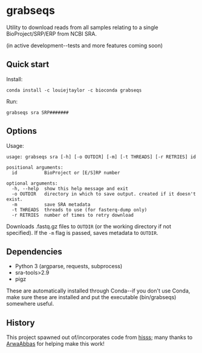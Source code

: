 # grabseqs

Utility to download reads from all samples relating to a single BioProject/SRP/ERP from NCBI SRA.

(in active development--tests and more features coming soon)

## Quick start

Install:

    conda install -c louiejtaylor -c bioconda grabseqs

Run:

    grabseqs sra SRP#######

## Options

Usage:

    usage: grabseqs sra [-h] [-o OUTDIR] [-m] [-t THREADS] [-r RETRIES] id

    positional arguments:
      id          BioProject or [E/S]RP number

    optional arguments:
      -h, --help  show this help message and exit
      -o OUTDIR   directory in which to save output. created if it doesn't exist.
      -m          save SRA metadata
      -t THREADS  threads to use (for fasterq-dump only)
      -r RETRIES  number of times to retry download
      
Downloads .fastq.gz files to `OUTDIR` (or the working directory if not specified). If the `-m` flag is passed, saves metadata to `OUTDIR`.

## Dependencies
  
   - Python 3 (argparse, requests, subprocess)
   - sra-tools>2.9
   - pigz

These are automatically installed through Conda--if you don't use Conda, make sure these are installed and put the executable (bin/grabseqs) somewhere useful.

## History

This project spawned out of/incorporates code from [hisss](https://github.com/louiejtaylor/hisss); many thanks to [ArwaAbbas](https://github.com/ArwaAbbas) for helping make this work!
